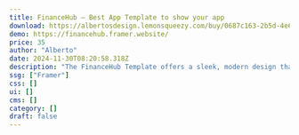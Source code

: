 ```yaml
---
title: FinanceHub — Best App Template to show your app
download: https://albertosdesign.lemonsqueezy.com/buy/0687c163-2b5d-4e67-aed5-2980c48910a2
demo: https://financehub.framer.website/
price: 35
author: "Alberto"
date: 2024-11-30T08:20:58.318Z
description: "The FinanceHub Template offers a sleek, modern design that’s fully customizable. With clean layouts, intuitive navigation, and a focus on user experience, it’s the perfect foundation for building professional, scalable apps that look great on any device."
ssg: ["Framer"]
css: []
ui: []
cms: []
category: []
draft: false
---
```

